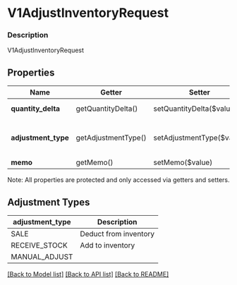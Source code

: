 # V1AdjustInventoryRequest

### Description

V1AdjustInventoryRequest

## Properties
Name | Getter | Setter | Type | Description | Notes
------------ | ------------- | ------------- | ------------- | ------------- | -------------
**quantity_delta** | getQuantityDelta() | setQuantityDelta($value) | **float** | The number to adjust the variation&#39;s quantity by. | [optional] 
**adjustment_type** | getAdjustmentType() | setAdjustmentType($value) | **string** | The reason for the inventory adjustment. See [V1AdjustInventoryRequestAdjustmentType](#type-v1adjustinventoryrequestadjustmenttype) for possible values | [optional] 
**memo** | getMemo() | setMemo($value) | **string** | A note about the inventory adjustment. | [optional] 

Note: All properties are protected and only accessed via getters and setters.

## Adjustment Types
adjustment_type | Description
------------ | ------------ |
 SALE | Deduct from inventory
 RECEIVE_STOCK | Add to inventory
 MANUAL_ADJUST | 


[[Back to Model list]](../../README.md#documentation-for-models) [[Back to API list]](../../README.md#documentation-for-api-endpoints) [[Back to README]](../../README.md)

